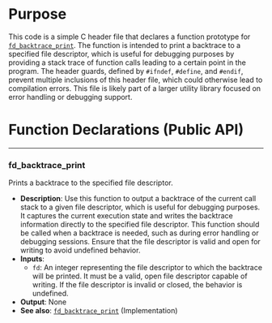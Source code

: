 # Purpose
This code is a simple C header file that declares a function prototype for [`fd_backtrace_print`](#fd_backtrace_print). The function is intended to print a backtrace to a specified file descriptor, which is useful for debugging purposes by providing a stack trace of function calls leading to a certain point in the program. The header guards, defined by `#ifndef`, `#define`, and `#endif`, prevent multiple inclusions of this header file, which could otherwise lead to compilation errors. This file is likely part of a larger utility library focused on error handling or debugging support.
# Function Declarations (Public API)

---
### fd\_backtrace\_print<!-- {{#callable_declaration:fd_backtrace_print}} -->
Prints a backtrace to the specified file descriptor.
- **Description**: Use this function to output a backtrace of the current call stack to a given file descriptor, which is useful for debugging purposes. It captures the current execution state and writes the backtrace information directly to the specified file descriptor. This function should be called when a backtrace is needed, such as during error handling or debugging sessions. Ensure that the file descriptor is valid and open for writing to avoid undefined behavior.
- **Inputs**:
    - `fd`: An integer representing the file descriptor to which the backtrace will be printed. It must be a valid, open file descriptor capable of writing. If the file descriptor is invalid or closed, the behavior is undefined.
- **Output**: None
- **See also**: [`fd_backtrace_print`](fd_backtrace.c.driver.md#fd_backtrace_print)  (Implementation)


